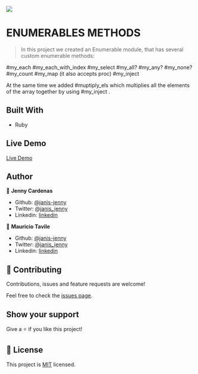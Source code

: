 ![](https://img.shields.io/badge/Microverse-blueviolet)

# ENUMERABLES METHODS

>In this project we created an Enumerable module, that has several custom enumerable methods:

#my_each
#my_each_with_index
#my_select
#my_all?
#my_any?
#my_none?
#my_count
#my_map (it also accepts proc)
#my_inject

At the same time we added #muptiply_els which multiplies all the elements of the array together by using #my_inject .

## Built With

- Ruby

## Live Demo

[Live Demo]()

## Author

👤 **Jenny Cardenas**

- Github: [@janis-jenny](https://github.com/janis-jenny)
- Twitter: [@janis_jenny](https://twitter.com/janis_jenny)
- Linkedin: [linkedin](https://www.linkedin.com/in/paolajenny)

👤 **Mauricio Tavile**

- Github: [@janis-jenny](https://github.com/Nexch)
- Twitter: [@janis_jenny](https://twitter.com/MfinchT)
- Linkedin: [linkedin](https://www.linkedin.com/in/Nexch/)

## 🤝 Contributing

Contributions, issues and feature requests are welcome!

Feel free to check the [issues page]().

## Show your support

Give a ⭐️ if you like this project!

## 📝 License

This project is [MIT](https://opensource.org/licenses/MIT) licensed.
